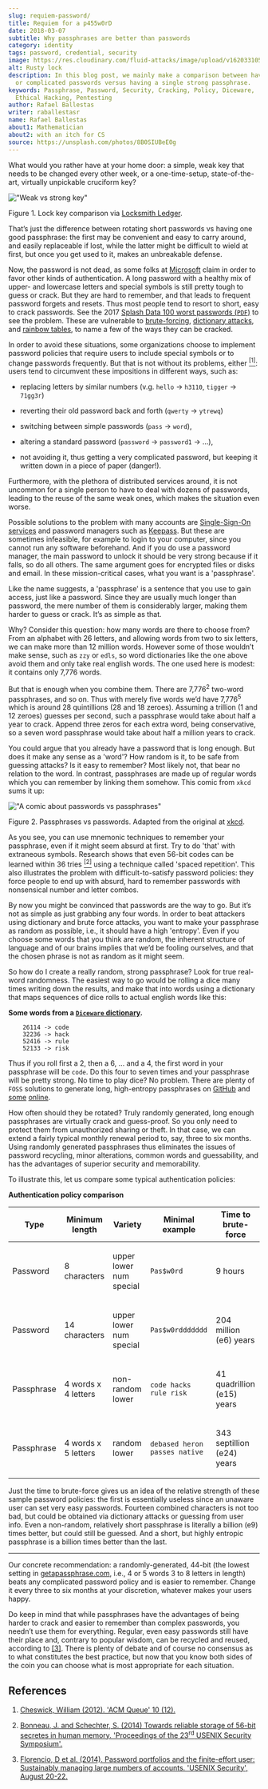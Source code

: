 ```yaml
---
slug: requiem-password/
title: Requiem for a p455w0rD
date: 2018-03-07
subtitle: Why passphrases are better than passwords
category: identity
tags: password, credential, security
image: https://res.cloudinary.com/fluid-attacks/image/upload/v1620331056/blog/requiem-password/cover_iz3mck.webp
alt: Rusty lock
description: In this blog post, we mainly make a comparison between having weak
  or complicated passwords versus having a single strong passphrase.
keywords: Passphrase, Password, Security, Cracking, Policy, Diceware,
  Ethical Hacking, Pentesting
author: Rafael Ballestas
writer: raballestasr
name: Rafael Ballestas
about1: Mathematician
about2: with an itch for CS
source: https://unsplash.com/photos/8B0SIUBeE0g
---
```


What would you rather have at your home door: a simple, weak key that
needs to be changed every other week, or a one-time-setup,
state-of-the-art, virtually unpickable cruciform key?

<div class="imgblock">

!["Weak vs strong key"](https://res.cloudinary.com/fluid-attacks/image/upload/v1620331053/blog/requiem-password/key-comparison_cifhyb.webp)

<div class="title">

Figure 1. Lock key comparison via [Locksmith
Ledger](http://www.locksmithledger.com/article/10837014/locksmithing-etc-jan-2013).

</div>

</div>

That’s just the difference between rotating short passwords vs having
one good passphrase: the first may be convenient and easy to carry
around, and easily replaceable if lost, while the latter might be
difficult to wield at first, but once you get used to it, makes an
unbreakable defense.

Now, the password is not dead, as some folks at
[Microsoft](https://news.microsoft.com/features/whats-solution-growing-problem-passwords-says-microsoft/)
claim in order to favor other kinds of authentication. A long password
with a healthy mix of upper- and lowercase letters and special symbols
is still pretty tough to guess or crack. But they are hard to remember,
and that leads to frequent password forgets and resets. Thus most people
tend to resort to short, easy to crack passwords. See the 2017 [Splash
Data 100 worst passwords
(`PDF`)](http://templatelab.com/top-100-worst-passwords-of-2017/) to see
the problem. These are vulnerable to
[brute-forcing](https://en.wikipedia.org/wiki/Brute-force_attack),
[dictionary attacks](https://en.wikipedia.org/wiki/Dictionary_attack),
and [rainbow tables](../storing-password-safely), to name a few of the
ways they can be cracked.

In order to avoid these situations, some organizations choose to
implement password policies that require users to include special
symbols or to change passwords frequently. But that is not without its
problems, either [<sup>\[1\]</sup>](#r1): users tend to circumvent these
impositions in different ways, such as:

- replacing letters by similar numbers (v.g. `hello` → `h3110`,
  `tigger` → `71gg3r`)

- reverting their old password back and forth (`qwerty` → `ytrewq`)

- switching between simple passwords (`pass` → `word`),

- altering a standard password (`password` → `password1` → …​),

- not avoiding it, thus getting a very complicated password, but
  keeping it written down in a piece of paper (danger\!).

Furthermore, with the plethora of distributed services around, it is not
uncommon for a single person to have to deal with dozens of passwords,
leading to the reuse of the same weak ones, which makes the situation
even worse.

Possible solutions to the problem with many accounts are [Single-Sign-On
services](../multiple-credentials-begone/) and password managers such as
[Keepass](https://keepass.info/). But these are sometimes infeasible,
for example to login to your computer, since you cannot run any software
beforehand. And if you do use a password manager, the main password to
unlock it should be very strong because if it falls, so do all others.
The same argument goes for encrypted files or disks and email. In these
mission-critical cases, what you want is a 'passphrase'.

Like the name suggests, a 'passphrase' is a sentence that you use to
gain access, just like a password. Since they are usually much longer
than password, the mere number of them is considerably larger, making
them harder to guess or crack. It’s as simple as that.

Why? Consider this question: how many words are there to choose from?
From an alphabet with 26 letters, and allowing words from two to six
letters, we can make more than 12 million words. However some of those
wouldn’t make sense, such as `zzy` or `edls`, so word dictionaries like
the one above avoid them and only take real english words. The one used
here is modest: it contains only 7,776 words.

But that is enough when you combine them. There are 7,776<sup>2</sup>
two-word passphrases, and so on. Thus with merely five words we’d have
7,776<sup>5</sup> which is around 28 quintillions (28 and 18 zeroes).
Assuming a trillion (1 and 12 zeroes) guesses per second, such a
passphrase would take about half a year to crack. Append three zeros for
each extra word, being conservative, so a seven word passphrase would
take about half a million years to crack.

You could argue that you already have a password that is long enough.
But does it make any sense as a 'word'? How random is it, to be safe
from guessing attacks? Is it easy to remember? Most likely not, that
bear no relation to the word. In contrast, passphrases are made up of
regular words which you can remember by linking them somehow. This comic
from `xkcd` sums it up:

<div class="imgblock">

!["A comic about passwords vs passphrases"](https://res.cloudinary.com/fluid-attacks/image/upload/v1620331053/blog/requiem-password/xkcdpw_kglffp.webp)

<div class="title">

Figure 2. Passphrases vs passwords. Adapted from the
original at [xkcd](https://xkcd.com/936/).

</div>

</div>

As you see, you can use mnemonic techniques to remember your passphrase,
even if it might seem absurd at first. Try to do 'that' with extraneous
symbols. Research shows that even 56-bit codes can be learned within 36
tries [<sup>\[2\]</sup>](#r2) using a technique called 'spaced
repetition'. This also illustrates the problem with difficult-to-satisfy
password policies: they force people to end up with absurd, hard to
remember passwords with nonsensical number and letter combos.

By now you might be convinced that passwords are the way to go. But it’s
not as simple as just grabbing any four words. In order to beat
attackers using dictionary and brute force attacks, you want to make
your passphrase as random as possible, i.e., it should have a high
'entropy'. Even if you choose some words that you think are random, the
inherent structure of language and of our brains implies that we’d be
fooling ourselves, and that the chosen phrase is not as random as it
might seem.

So how do I create a really random, strong passphrase? Look for true
real-word randomness. The easiest way to go would be rolling a dice many
times writing down the results, and make that into words using a
dictionary that maps sequences of dice rolls to actual english words
like this:

**Some words from a [`Diceware`
dictionary](http://world.std.com/~reinhold/dicewarewordlist.pdf).**

``` text
    26114 -> code
    32236 -> hack
    52416 -> rule
    52133 -> risk
```

Thus if you roll first a 2, then a 6, …​ and a 4, the first word in your
passphrase will be `code`. Do this four to seven times and your
passphrase will be pretty strong. No time to play dice? No problem.
There are plenty of `FOSS` solutions to generate long, high-entropy
passphrases on
[GitHub](https://github.com/search?p=2&q=diceware&type=Repositories&utf8=%3F)
and [some](https://getapassphrase.com/)
[online](http://preshing.com/20110811/xkcd-password-generator/).

How often should they be rotated? Truly randomly generated, long enough
passphrases are virtually crack and guess-proof. So you only need to
protect them from unauthorized sharing or theft. In that case, we can
extend a fairly typical monthly renewal period to, say, three to six
months. Using randomly generated passphrases thus eliminates the issues
of password recycling, minor alterations, common words and guessability,
and has the advantages of superior security and memorability.

To illustrate this, let us compare some typical authentication policies:

<div class="tc">

**Authentication policy comparison**

</div>

| Type                | Minimum length               | Variety                          | Minimal example                        | Time to brute-force                 |
| ------------------- | ---------------------------- | -------------------------------- | -------------------------------------- | ----------------------------------- |
| <p> Password   </p> | <p> 8 characters        </p> | <p> upper lower num special </p> | <p> `Pas$w0rd`                    </p> | <p> 9 hours                    </p> |
| <p> Password   </p> | <p> 14 characters       </p> | <p> upper lower num special </p> | <p> `Pas$w0rddddddd`              </p> | <p> 204 million (e6) years     </p> |
| <p> Passphrase </p> | <p> 4 words x 4 letters </p> | <p> non-random lower        </p> | <p> `code hacks rule risk`        </p> | <p> 41 quadrillion (e15) years </p> |
| <p> Passphrase </p> | <p> 4 words x 5 letters </p> | <p> random lower            </p> | <p> `debased heron passes native` </p> | <p> 343 septillion (e24) years </p> |

Just the time to brute-force gives us an idea of the relative strength
of these sample password policies: the first is essentially useless
since an unaware user can set very easy passwords. Fourteen combined
characters is not too bad, but could be obtained via dictionary attacks
or guessing from user info. Even a non-random, relatively short
passphrase is literally a billion (e9) times better, but could still be
guessed. And a short, but highly entropic passphrase is a billion times
better than the last.

---
Our concrete recommendation: a randomly-generated, 44-bit (the lowest
setting in [getapassphrase.com](https://getapassphrase.com/generate/),
i.e., 4 or 5 words 3 to 8 letters in length) beats any complicated
password policy and is easier to remember. Change it every three to six
months at your discretion, whatever makes your users happy.

Do keep in mind that while passphrases have the advantages of being
harder to crack and easier to remember than complex passwords, you
needn’t use them for everything. Regular, even easy passwords still
have their place and, contrary to popular wisdom, can be recycled and
reused, according to [\[3\]](#r3). There is plenty of debate and of
course no consensus as to what constitutes the best practice, but now
that you know both sides of the coin you can choose what is most
appropriate for each situation.

## References

1. [Cheswick, William (2012). 'ACM Queue' 10
    (12).](https://queue.acm.org/detail.cfm?id=2422416)

2. [Bonneau, J. and Schechter, S. (2014) Towards reliable storage of
    56-bit secretes in human memory. 'Proceedings of the 23<sup>rd</sup>
    USENIX Security
    Symposium'.](https://www.usenix.org/system/files/conference/usenixsecurity14/sec14-paper-bonneau.pdf)

3. [Florencio, D et al. (2014). Password portfolios and the
    finite-effort user: Sustainably managing large numbers of accounts.
    'USENIX Security', August
    20-22.](https://www.microsoft.com/en-us/research/wp-content/uploads/2016/02/passwordPortfolios.pdf)
